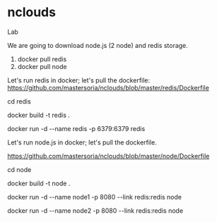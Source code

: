 # nclouds
Lab

We are going to download node.js (2 node) and redis storage.

1. docker pull redis
2. docker pull node

Let's run redis in docker; let's pull the dockerfile: https://github.com/mastersoria/nclouds/blob/master/redis/Dockerfile 

 cd redis
 
 docker build -t redis .
 
 docker run -d --name redis -p 6379:6379 redis
 
 Let's run node.js in docker; let's pull the dockerfile.
 
 https://github.com/mastersoria/nclouds/blob/master/node/Dockerfile
 
  cd node
 
  docker build -t node .
  
  docker run -d --name node1 -p 8080 --link redis:redis node
  
  docker run -d --name node2 -p 8080 --link redis:redis node
  
  
  
  


